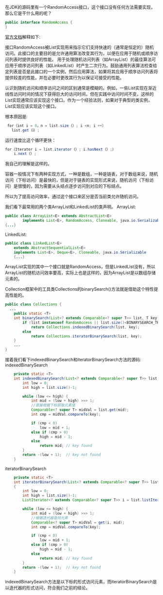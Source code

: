 在JDK的源码里有一个RandomAccess接口，这个接口没有任何方法需要实现，那么它是干什么用的呢？

```java
public interface RandomAccess {
}
```

[官方文档](https://docs.oracle.com/javase/8/docs/api/java/util/RandomAccess.html)解释如下:

接口RandomAccess被List实现用来指示它们支持快速的（通常是恒定的）随机访问。此接口的主要目的是允许通用算法改变其行为，以便在应用于随机或顺序访问列表时提供良好的性能。
用于处理随机访问列表（如ArrayList）的最佳算法可应用于顺序访问列表（如LinkedList）时产生二次行为。鼓励通用列表算法检查给定列表是否是此接口的一个实例，然后应用算法，如果将其应用于顺序访问列表将提供较差的性能，并在必要时更改其行为以保证可接受的性能。

认识到随机访问和顺序访问之间的区别通常是模糊的。例如，一些List实现在渐近线性访问时间的情况下获得巨大的访问时间，但在实践中访问时间不变。这样的List实现通常应该实现这个接口。作为一个经验法则，如果对于典型的类实例，List实现应该实现这个接口。

根本原因是:
```java
 for（int i = 0，n = list.size（）; i <n; i ++）
   list.get（ⅰ）;
``` 
运行速度比这个循环更快：
```java
for（Iterator i = list.iterator（）; i.hasNext（）;）
    i.next（）;
```

我自己的理解是这样的。

容器一般情况下有两种实现方式，一种是数组，一种是链表，对于数组来说，随机访问（下标访问）是最快的，但是对于链表的实现形式来说，随机访问（下标访问）是很慢的，因为需要从头结点逐步访问到对应的下标结点。

所以为了提高访问效率，通过这个接口来区分是否当前类允许随机访问。

我们看下最常用的两个类ArrayList和LinkedList的类声明。
ArrayList:
```java
public class ArrayList<E> extends AbstractList<E>
        implements List<E>, RandomAccess, Cloneable, java.io.Serializable
{...}
```
LinkedList:
```java
public class LinkedList<E>
    extends AbstractSequentialList<E>
    implements List<E>, Deque<E>, Cloneable, java.io.Serializable
    {...}
```

ArrayList实现的其中一个接口就是RandomAccess，但是LinkedList没有，所以ArrayList的随机访问效率要高，实际上也是这样的，因为ArrayList是以数组存储元素的。

Collection框架中的工具类Collections的binarySearch()方法就是借助这个特性提高性能的。
```java
public class Collections {
  ...
    public static <T>
    int binarySearch(List<? extends Comparable<? super T>> list, T key) {
        if (list instanceof RandomAccess || list.size()<BINARYSEARCH_THRESHOLD)
            return Collections.indexedBinarySearch(list, key);
        else
            return Collections.iteratorBinarySearch(list, key);
    }
    ...
}
```
接着我们看下indexedBinarySearch和iteratorBinarySearch方法的源码:
indexedBinarySearch
```java
    private static <T>
    int indexedBinarySearch(List<? extends Comparable<? super T>> list, T key) {
        int low = 0;
        int high = list.size()-1;

        while (low <= high) {
            int mid = (low + high) >>> 1;
            //直接根据下标获取元素值
            Comparable<? super T> midVal = list.get(mid);
            int cmp = midVal.compareTo(key);

            if (cmp < 0)
                low = mid + 1;
            else if (cmp > 0)
                high = mid - 1;
            else
                return mid; // key found
        }
        return -(low + 1);  // key not found
    }
```
iteratorBinarySearch
```java
    private static <T>
    int iteratorBinarySearch(List<? extends Comparable<? super T>> list, T key)
    {
        int low = 0;
        int high = list.size()-1;
        ListIterator<? extends Comparable<? super T>> i = list.listIterator();

        while (low <= high) {
            int mid = (low + high) >>> 1;
            //根据迭代器查找元素
            Comparable<? super T> midVal = get(i, mid);
            int cmp = midVal.compareTo(key);

            if (cmp < 0)
                low = mid + 1;
            else if (cmp > 0)
                high = mid - 1;
            else
                return mid; // key found
        }
        return -(low + 1);  // key not found
    }
```
indexedBinarySearch方法是以下标的形式访问元素，而iteratorBinarySearch是以迭代器的形式访问，符合我们之前的结论。
